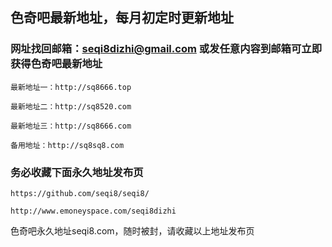 ## 色奇吧最新地址，每月初定时更新地址



### 网址找回邮箱：seqi8dizhi@gmail.com 或发任意内容到邮箱可立即获得色奇吧最新地址

```javasript
最新地址一：http://sq8666.top

最新地址二：http://sq8520.com

最新地址三：http://sq8666.com

备用地址：http://sq8sq8.com
```

### 务必收藏下面永久地址发布页
```javasript
https://github.com/seqi8/seqi8/

http://www.emoneyspace.com/seqi8dizhi
```

色奇吧永久地址seqi8.com，随时被封，请收藏以上地址发布页
